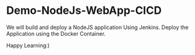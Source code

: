 # Demo-NodeJs-WebApp-CICD

We will build and deploy a NodeJS application Using Jenkins. Deploy the Application using the Docker Container.

Happy Learning:)